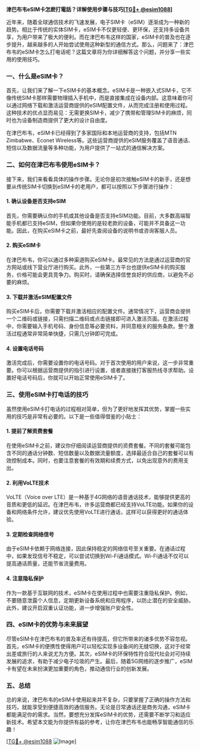 **津巴布韦eSIM卡怎麽打電話？详解使用步骤与技巧[[TG💪+ @esim1088](https://t.me/s/esim1088)]**

近年来，随着全球通信技术的飞速发展，电子SIM卡（eSIM）逐渐成为一种新的趋势。相比于传统的实体SIM卡，eSIM卡不仅更轻便、更环保，还支持多设备共享，为用户带来了极大的便利。而在津巴布韦这样的国家，eSIM卡的普及也在逐步提升，越来越多的人开始尝试使用这种新型的通信方式。那么，问题来了：津巴布韦的eSIM卡怎么打电话呢？这篇文章将为你详细解答这个问题，并分享一些实用的使用技巧。

### 一、什么是eSIM卡？

首先，让我们来了解一下eSIM卡的基本概念。eSIM卡是一种嵌入式SIM卡，它不像传统SIM卡那样需要物理插入手机中，而是直接集成在设备内部。这意味着你可以通过网络下载和激活运营商提供的eSIM配置文件，从而完成注册和使用过程。这种技术的优点显而易见：无需更换SIM卡，减少了携带和管理SIM卡的麻烦，同时也为设备制造商提供了更大的设计自由度。

在津巴布韦，eSIM卡已经得到了多家国际和本地运营商的支持，包括MTN Zimbabwe、Econet Wireless等。这些运营商提供的eSIM服务覆盖了语音通话、短信以及数据流量等多种功能，为用户提供了一站式的通信解决方案。

### 二、如何在津巴布韦使用eSIM卡？

接下来，我们来看看具体的操作步骤。无论你是初次接触eSIM卡的新手，还是想要从传统SIM卡切换到eSIM卡的老用户，都可以按照以下步骤进行操作：

#### 1. 确认设备是否支持eSIM

首先，你需要确认你的手机或其他设备是否支持eSIM功能。目前，大多数高端智能手机都已支持eSIM，但如果你使用的是较老款的设备，可能并不具备这一功能。因此，在购买eSIM卡之前，最好先查阅设备的说明书或咨询客服人员。

#### 2. 购买eSIM卡

在津巴布韦，你可以通过多种渠道购买eSIM卡。最常见的方法是通过运营商的官方网站或线下营业厅进行购买。此外，一些第三方平台也提供eSIM卡的购买服务，价格可能会更具竞争力。购买时，请确保选择信誉良好的供应商，以避免不必要的麻烦。

#### 3. 下载并激活eSIM配置文件

购买eSIM卡后，你需要下载并激活相应的配置文件。通常情况下，运营商会提供一个二维码或链接，只需扫描二维码或点击链接即可进入激活页面。在激活过程中，你需要输入手机号码、身份信息等必要资料，并同意相关的服务条款。整个激活过程通常非常简单快捷，只需几分钟即可完成。

#### 4. 设置电话号码

激活完成后，你需要设置你的电话号码。对于首次使用的用户来说，这一步非常重要。你可以根据运营商提供的指引进行设置，或者直接拨打客服热线寻求帮助。设置好电话号码后，你就可以开始正常使用eSIM卡了。

### 三、使用eSIM卡打电话的技巧

虽然使用eSIM卡打电话的过程相对简单，但为了更好地发挥其优势，掌握一些实用的技巧是非常有必要的。以下是一些值得借鉴的小贴士：

#### 1. 提前了解资费套餐

在使用eSIM卡之前，建议你仔细阅读运营商提供的资费套餐。不同的套餐可能包含不同的通话分钟数、短信数量以及数据流量额度，选择最适合自己的套餐可以有效控制成本。同时，也要注意套餐的有效期和续费方式，以免出现意外的费用支出。

#### 2. 利用VoLTE技术

VoLTE（Voice over LTE）是一种基于4G网络的语音通话技术，能够提供更高的音质和更低的延迟。在津巴布韦，许多运营商都已经支持VoLTE功能。如果你的设备和网络条件允许，建议优先使用VoLTE进行通话，这样可以获得更好的通话体验。

#### 3. 定期检查网络信号

由于eSIM卡依赖于网络连接，因此保持稳定的网络信号至关重要。在通话过程中，如果发现信号不稳定，可以尝试切换到Wi-Fi通话模式。Wi-Fi通话不仅可以提高通话质量，还能节省流量费用。

#### 4. 注意隐私保护

作为一款基于互联网的技术，eSIM卡在使用过程中也需要注重隐私保护。例如，不要随意泄露个人信息，定期更新设备系统和应用程序，以防止潜在的安全威胁。此外，建议开启双重认证功能，进一步增强账户安全性。

### 四、eSIM卡的优势与未来展望

尽管eSIM卡在津巴布韦的普及率还有待提高，但它所带来的诸多优势不容忽视。首先，eSIM卡的便携性使得用户可以轻松实现多设备间的无缝切换，这对于经常出差或旅行的人来说尤为方便。其次，eSIM卡的环保特性符合现代社会对可持续发展的追求，有助于减少电子垃圾的产生。最后，随着5G网络的逐步推广，eSIM卡有望在未来扮演更加重要的角色，推动通信行业的创新发展。

### 五、总结

总的来说，津巴布韦的eSIM卡使用起来并不复杂，只要掌握了正确的操作方法和技巧，就能享受到便捷高效的通信服务。无论是日常通话还是商务沟通，eSIM卡都能满足你的需求。当然，要想充分发挥eSIM卡的优势，还需要不断学习和适应新技术。希望本文能为你提供有益的参考，让你在津巴布韦也能畅享智能通信的乐趣！

[[TG💪+ @esim1088](https://t.me/s/esim1088) ![Image](https://i.postimg.cc/4NQfJmqS/Snipaste-2025-05-13-00-14-12.png)]